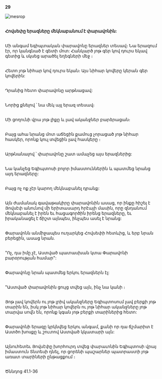 **29**

![mesrop](https://volamar.ru/audio_video/foto/01/detbible/B70.BMP)

\
**Հովսեփը երազները մեկնաբանում է փարավոնին:**

\
Մի անգամ եգիպտական փարավոնը երազներ տեսավ։ Նա երազում էր, որ կանգնած է գետի մոտ: Հանկարծ յոթ գեր կով դուրս եկավ գետից և սկսեց արածել եղեգների մեջ ։

\
Հետո յոթ նիհար կով դուրս եկան։ Այս նիհար կովերը կերան գեր կովերին:

\
Դրանից հետո փարավոնը արթնացավ:

\
Նորից քնելով ՝ նա մեկ այլ երազ տեսավ։

\
Մի ցողունի վրա յոթ լիքը և լավ ականջներ բարձրացան։

\
Բայց ահա նրանց մոտ աճեցին քամուց չորացած յոթ նիհար հասկեր, որոնք կուլ տվեցին լավ հասկերը ։

\
Արթնանալով ՝ փարավոնը շատ ամաչեց այս երազներից:

\
Նա կանչեց Եգիպտոսի բոլոր իմաստուններին և պատմեց նրանց այդ երազները:

\
Բայց ոչ ոք չէր կարող մեկնաբանել դրանք:

\
Այն ժամանակ գավաթակիրը փարավոնին ասաց, որ ինքը հիշել է Յովսէփ անունով մի երիտասարդ հրէայի մասին, որը զնդանում մեկնաբանել է իրեն եւ հացագործին իրենց երազները, եւ իրականացել է ճիշտ այնպես, ինչպես ասել է նրանց:

\
Փարավոնն անմիջապես ուղարկեց Հովսեփի հետևից, և երբ նրան բերեցին, ասաց նրան.

\
"Ոչ, դա իմը չէ, Աստված պատասխան կտա Փարավոնի բարօրության համար":

\
Փարավոնը նրան պատմեց երկու երազներն էլ:

\
"Աստված փարավոնին ցույց տվեց այն, ինչ նա կանի ։

\
Յոթ լավ կովերն ու յոթ լրիվ ականջները Եգիպտոսում լավ բերքի յոթ տարին են, իսկ յոթ նիհար կովերն ու յոթ նիհար ականջները յոթ տարվա սովն են, որոնք կգան յոթ բերքի տարիներից հետո:

\
Փարավոնի երազը կրկնվեց երկու անգամ, քանի որ դա ճշմարիտ է Աստծո խոսքը և շուտով Աստված կկատարի այն:

\
Այնուհետեւ Յովսէփը խորհուրդ տվեց փարաւոնին Եգիպտոսի վրայ իմաստուն Տնտեսի դնել, որ ցորենի պաշարներ պատրաստի յոթ առատ տարիների ընթացքում ։

\
Ծննդոց 41.1-36
